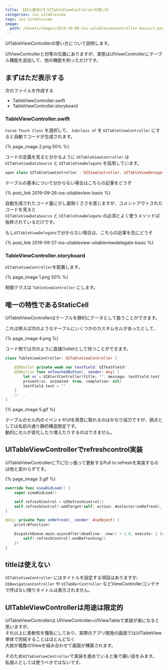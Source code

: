 ```yaml
---
title: 【初心者向け】UITableViewControllerの使い方
categories: ios uitableview
tags: ios uitableview
image:
  path: /assets/images/2019-10-08-ios-uitableviewcontroller-basic/1.png
---
```

UITableViewControllerの使い方について説明します。

UIViewControllerと対等の位置にありますが、実態はUIViewControllerにテーブル機能を追加して、他の機能を削っただけです。


## まずはただ表示する

次のファイルを作成する

- TableViewController.swift
- TableViewController.storyboard

### TableViewController.swift

`Cocoa Touch Class` を選択して、 `Subclass of` を `UITableViewController` にすると自動でコードが生成されます。

{% page_image 2.png 50% %}

コードの定義を見ると分かるように `UITableViewController` は `UITableViewDataSource` と `UITableViewDelegate` を採用しています。  

```swift
open class UITableViewController : UIViewController, UITableViewDelegate, UITableViewDataSource
```

テーブルの基本について分からない場合はこちらの記事をどうぞ

{% post_link 2019-09-26-ios-uitableview-basic %}

自動生成されたコード量に少し面倒くささを感じますが、コメントアウトされたコードを見ると  
`UITableViewDataSource` と `UITableViewDelegate` の必須とよく使うメソッドば抜粋されているだけです。

もし`UITableViewDelegate`で分からない場合は、こちらの記事を先にどうぞ

{% post_link 2019-09-27-ios-uitableview-uitableviewdelegate-basic %}

### TableViewController.storyboard

`UITableViewController`を配置します。

{% page_image 1.png 50% %}

制御クラスは `TableViewController` にします。

## 唯一の特性であるStaticCell

UITableViewControllerはテーブルを静的にデータとして扱うことができます。

これは例えば次のようなテーブルにいくつかのカスタムセルがあったとして、

{% page_image 4.png %}

コード側では次のように直接Outletとして持つことができます。

```swift
class TableViewController: UITableViewController {

    @IBOutlet private weak var textField: UITextField!
    @IBAction func onTouchedButton(_ sender: Any) {
        let vc = UIAlertController(title: "", message: textField.text ?? "", preferredStyle: .alert)
        present(vc, animated: true, completion: nil)
        textField.text = ""
    }
    // ...
}
```

{% page_image 5.gif %}

テーブルのセル内のイベントやUIを用意に取れるのはかなり協力ですが、弱点としては名前の通り静的構造限定です。  
動的にセルが変化したり増えたりするのはできません。




## UITableViewControllerでrefreshcontrol実装
UITableViewControllerに下に引っ張って更新するPull to refreshを実装するのは他と変わらずです。

{% page_image 3.gif %}

```swift
override func viewDidLoad() {
    super.viewDidLoad()

    self.refreshControl = UIRefreshControl()
    self.refreshControl?.addTarget(self, action: #selector(onRefresh(_:)), for: .valueChanged)    
}

@objc private func onRefresh(_ sender: AnyObject) {
    print(#function)

    DispatchQueue.main.asyncAfter(deadline: .now() + 1.0, execute: { [weak self ] in
        self?.refreshControl?.endRefreshing()
    })
}
```

## titleは使えない
`UITableViewController` にはタイトルを設定する項目はありますが、`UINavigationController` や `UITabBarController` などViewControllerコンテナで呼ばない限りタイトルは表示されません。

## UITableViewControllerは用途は限定的

UITableViewControllerは UIViewController+UIViewTableで実装が楽になると思いますが、    
それ以上に柔軟性を犠牲にしており、実際のアプリ開発の画面ではUITableView単体で完結することはほとんどなく  
大抵が複数のViewを組み合わせて画面が構築されます。

そのため`UITableViewController`で実装を進めていると後で痛い目をみます。  
私個人としては使うべきではないです。

